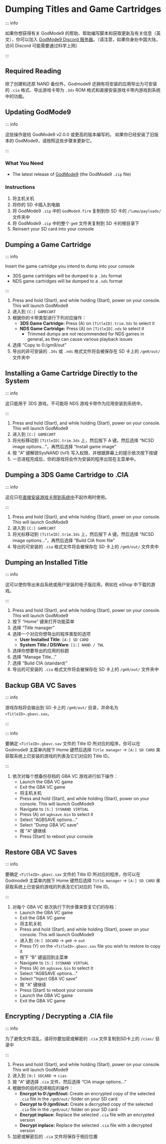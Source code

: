 # Dumping Titles and Game Cartridges

::: info

如果你想获得有关 GodMode9 的帮助、帮助编写脚本和获取更新及有关信息（英文），你可以加入 [GodMode9 Discord 服务器](https://discord.gg/BRcbvtFxX4)。（请注意，如果你身处中国大陆，访问 Discord 可能需要通过科学上网）

:::

## Required Reading

除了创建和还原 NAND 备份外，Godmode9 还拥有将安装的应用导出为可安装的 `.cia` 格式、导出游戏卡带为 `.3ds` ROM 格式和直接安装游戏卡带内游戏到系统中的功能。

## Updating GodMode9

::: info

这些操作是给 GodMode9 v2.0.0 或更高的版本编写的。 如果你已经安装了旧版本的 GodMode9，请按照这些步骤来更新它。

:::

### What You Need

- The latest release of [GodMode9](https://github.com/d0k3/GodMode9/releases/latest) (the GodMode9 `.zip` file)

### Instructions

1. 将主机关机
2. 将你的 SD 卡插入到电脑
3. 将 GodMode9 `.zip` 中的 `GodMode9.firm` 复制到你 SD 卡的 `/luma/payloads/` 文件夹中
4. 将 GodMode9 `.zip` 中的整个 `gm9` 文件夹复制到 SD 卡的根目录下
5. Reinsert your SD card into your console

## Dumping a Game Cartridge

::: info

Insert the game cartridge you intend to dump into your console

- 3DS game cartridges will be dumped to a `.3ds` format
- NDS game cartridges will be dumped to a `.nds` format

:::

1. Press and hold (Start), and while holding (Start), power on your console. This will launch GodMode9
2. 进入到 `[C:] GAMECART`
3. 根据你的卡带类型进行下列对应操作：
    - **3DS Game Cartridge:** Press (A) on `[TitleID].trim.3ds` to select it
    - **NDS Game Cartridge:** Press (A) on `[TitleID].nds` to select it
        - Trimmed dumps are not recommended for NDS games in general, as they can cause various playback issues
4. 选择 “Copy to 0:/gm9/out”
5. 导出的非可安装的 `.3ds` 或 `.nds` 格式文件将会被保存在 SD 卡上的 `/gm9/out/` 文件夹中

## Installing a Game Cartridge Directly to the System

::: info

这只能用于 3DS 游戏，不可能将 NDS 游戏卡带作为应用安装到系统中。

:::

1. Press and hold (Start), and while holding (Start), power on your console. This will launch GodMode9
2. 进入到 `[C:] GAMECART`
3. 将光标移动到 `[TitleID].trim.3ds` 上，然后按下 A 键。然后选择 “NCSD image options...”，再然后选择 “Install game image”
4. 按 “A” 键解锁SysNAND (lvl1) 写入权限，并根据屏幕上的提示依次按下按键
5. 一旦进程完成后，你的游戏将会作为安装的程序出现在主菜单中。

## Dumping a 3DS Game Cartridge to .CIA

::: info

这应只在[直接安装游戏卡带到系统中](#installing-a-game-cartridge-directly-to-the-system)不起作用时使用。

:::

1. Press and hold (Start), and while holding (Start), power on your console. This will launch GodMode9
2. 进入到 `[C:] GAMECART`
3. 将光标移动到 `[TitleID].trim.3ds` 上，然后按下 A 键。然后选择 “NCSD image options...”，再然后选择 “Build CIA from file”
4. 导出的可安装的 `.cia` 格式文件将会被保存在 SD 卡上的 `/gm9/out/` 文件夹中

## Dumping an Installed Title

::: info

这可以使你导出来自系统或用户安装的电子版应用，例如在 eShop 中下载的游戏。

:::

1. Press and hold (Start), and while holding (Start), power on your console. This will launch GodMode9
2. 按下 “Home” 键来打开功能菜单
3. 选择 “Title manager”
4. 选择一个对应你想导出的程序类型的选项
    - **User Installed Title**: `[A:] SD CARD`
    - **System Title / DSiWare**: `[1:] NAND / TWL`
5. 选择你想要导出的应用的标题
6. 选择 “Manage Title...”
7. 选择 “Build CIA (standard)”
8. 导出的可安装的 `.cia` 格式文件将会被保存在 SD 卡上的 `/gm9/out/` 文件夹中

## Backup GBA VC Saves

::: info

游戏存档将会输出到 SD 卡上的 `/gm9/out/` 目录，并命名为 `<TitleID>.gbavc.sav`。

:::

::: info

要确定 `<TitleID>.gbavc.sav` 文件的 Title ID 所对应的程序，你可以在 Godmode9 主菜单内按下 Home 键然后选择 `Title manager` -> `[A:] SD CARD` 来获取系统上已安装的游戏的列表及它们对应的 Title ID。

:::

1. 依次对每个想备份存档的 GBA VC 游戏进行如下操作：
    - Launch the GBA VC game
    - Exit the GBA VC game
    - 将主机关机
    - Press and hold (Start), and while holding (Start), power on your console. This will launch GodMode9
    - Navigate to `[S:] SYSNAND VIRTUAL`
    - Press (A) on `agbsave.bin` to select it
    - Select "AGBSAVE options..."
    - Select "Dump GBA VC save"
    - 按 “A” 键继续
    - Press (Start) to reboot your console

## Restore GBA VC Saves

::: info

要确定 `<TitleID>.gbavc.sav` 文件的 Title ID 所对应的程序，你可以在 Godmode9 主菜单内按下 Home 键然后选择 `Title manager` -> `[A:] SD CARD` 来获取系统上已安装的游戏的列表及它们对应的 Title ID。

:::

1. 对每个 GBA VC 依次执行下列步骤来恢复它们的存档：
    - Launch the GBA VC game
    - Exit the GBA VC game
    - 将主机关机
    - Press and hold (Start), and while holding (Start), power on your console. This will launch GodMode9
    - 进入到 `[0:] SDCARD` -> `gm9` -> `out`
    - Press (Y) on the `<TitleID>.gbavc.sav` file you wish to restore to copy it
    - 按下 “B” 键返回到主菜单
    - Navigate to `[S:] SYSNAND VIRTUAL`
    - Press (A) on `agbsave.bin` to select it
    - Select "AGBSAVE options..."
    - Select "Inject GBA VC save"
    - 按 “A” 键继续
    - Press (Start) to reboot your console
    - Launch the GBA VC game
    - Exit the GBA VC game

## Encrypting / Decrypting a .CIA file

::: info

为了避免文件混乱，请将你要加密或解密的 `.cia` 文件复制到SD卡上的 `/cias/` 目录中

:::

1. Press and hold (Start), and while holding (Start), power on your console. This will launch GodMode9
2. 进入到 `[0:] SDCARD` -> `cias`
3. 按 “A” 键选择 `.cia` 文件，然后选择 “CIA image options...”
4. 根据你的目的选择相应的操作：
    - **Encrypt to 0:/gm9/out:** Create an encrypted copy of the selected `.cia` file in the `/gm9/out/` folder on your SD card
    - **Decrypt to 0:/gm9/out:** Create a decrypted copy of the selected `.cia` file in the `/gm9/out/` folder on your SD card
    - **Encrypt inplace:** Replace the selected `.cia` file with an encrypted version
    - **Decrypt inplace:** Replace the selected `.cia` file with a decrypted version
5. 加密或解密后的 `.cia` 文件将保存于相应位置
